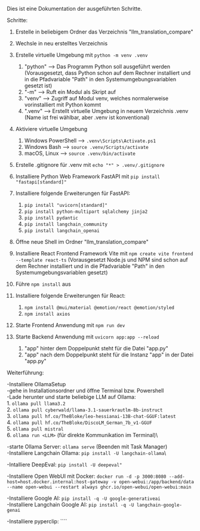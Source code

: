 Dies ist eine Dokumentation der ausgeführten Schritte.

Schritte:

1. Erstelle in beliebigem Ordner das Verzeichnis "llm_translation_compare"

2. Wechsle in neu erstelltes Verzeichnis

3. Erstelle virtuelle Umgebung mit ``python -m venv .venv``
   1. "python" --> Das Programm Python soll ausgeführt werden (Vorausgesetzt, dass Python schon auf dem Rechner installiert und in die Pfadvariable "Path" in den Systemumgebungsvariablen gesetzt ist)
   2. "-m" --> Ruft ein Modul als Skript auf
   3. "venv" --> Zugriff auf Modul venv, welches normalerweise vorinstalliert mit Python kommt
   4. ".venv" --> Erstellt virtuelle Umgebung in neuem Verzeichnis .venv (Name ist frei wählbar, aber .venv ist konventional)

4. Aktiviere virtuelle Umgebung
   1. Windows PowerShell --> ``.venv\Scripts\Activate.ps1``
   2. Windows Bash --> ``source .venv/Scripts/activate``
   3. macOS, Linux --> ``source .venv/bin/activate``

5. Erstelle .gitignore für .venv mit ``echo "*" > .venv/.gitignore``

6. Installiere Python Web Framework FastAPI mit ``pip install "fastapi[standard]"``

7. Installiere folgende Erweiterungen für FastAPI:
   1. ``pip install "uvicorn[standard]"``
   2. ``pip install python-multipart sqlalchemy jinja2``
   3. ``pip install pydantic``
   4. ``pip install langchain_community``
   5. ``pip install langchain_openai``

8. Öffne neue Shell im Ordner "llm_translation_compare"

9. Installiere React Frontend Framework Vite mit ``npm create vite frontend --template react-ts`` (Vorausgesetzt Node.js und NPM sind schon auf dem Rechner installiert und in die Pfadvariable "Path" in den Systemumgebungsvariablen gesetzt)

10. Führe ``npm install`` aus

11. Installiere folgende Erweiterungen für React:
    1. ``npm install @mui/material @emotion/react @emotion/styled``
    2. ``npm install axios``

12. Starte Frontend Anwendung mit ``npm run dev``

13. Starte Backend Anwendung mit ``uvicorn app:app --reload``
    1. "app" hinter dem Doppelpunkt steht für die Datei "app.py"
    2. "app" nach dem Doppelpunkt steht für die Instanz "app" in der Datei "app.py"

Weiterführung:

-Installiere OllamaSetup\
-gehe in Installationsordner und öffne Terminal bzw. Powershell\
-Lade herunter und starte beliebige LLM auf Ollama:\
    1. ``ollama pull llama3.2``\
    2. ``ollama pull cyberwald/llama-3.1-sauerkrautlm-8b-instruct``\
    3. ``ollama pull hf.co/TheBloke/leo-hessianai-13B-chat-GGUF:latest``\
    4. ``ollama pull hf.co/TheBloke/DiscoLM_German_7b_v1-GGUF``\
    5. ``ollama pull mistral``\
    6. ``ollama run <LLM>`` (für direkte Kommunikation im Terminal)\

-starte Ollama Server: ``ollama serve`` (Beenden mit Task Manager)\
-Installiere Langchain Ollama: ``pip install -U langchain-ollama``\

-Intalliere DeepEval: ``pip install -U deepeval"``

-Installiere Open WebUI mit Docker: ``docker run -d -p 3000:8080 --add-host=host.docker.internal:host-gateway -v open-webui:/app/backend/data --name open-webui --restart always ghcr.io/open-webui/open-webui:main``

-Installiere Google AI: ``pip install -q -U google-generativeai``\
-Installiere Langchain Google AI: ``pip install -q -U langchain-google-genai``

-Installiere pyperclip: ````
